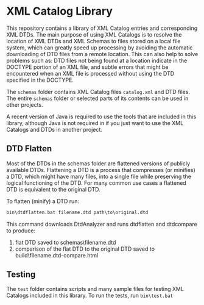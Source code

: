 # XML Catalog Library

This repository contains a library of XML Catalog entries and corresponding XML DTDs. The main purpose of using XML Catalogs is to resolve the location of XML DTDs and XML Schemas to files stored on a local file system, which can greatly speed up processing by avoiding the automatic downloading of DTD files from a remote location. This can also help to solve problems such as: DTD files not being found at a location indicate in the DOCTYPE portion of an XML file, and subtle errors that might be encountered when an XML file is processed without using the DTD specified in the DOCTYPE.

The `schemas` folder contains XML Catalog files `catalog.xml` and DTD files. The entire `schemas` folder or selected parts of its contents can be used in other projects.

A recent version of Java is required to use the tools that are included in this library, although Java is not required in if you just want to use the XML Catalogs and DTDs in another project.

## DTD Flatten

Most of the DTDs in the schemas folder are flattened versions of publicly available DTDs. Flattening a DTD is a process that compresses (or minifies) a DTD, which might have many files, into a single file while preserving the logical functioning of the DTD. For many common use cases a flattened DTD is equivalent to the original DTD.

To flatten (minify) a DTD run:

```cmd
bin\dtdflatten.bat filename.dtd path\to\original.dtd
```

This command downloads DtdAnalyzer and runs dtdflatten and dtdcompare to produce:

1. flat DTD saved to schemas\filename.dtd
2. comparison of the flat DTD to the original DTD saved to build\filename.dtd-compare.html

## Testing

The `test` folder contains scripts and many sample files for testing XML Catalogs included in this library. To run the tests, run `bin\test.bat`
